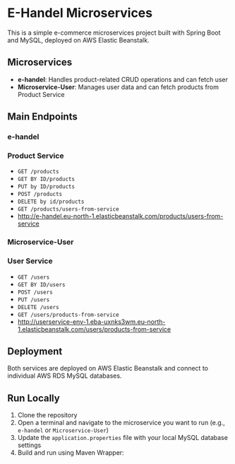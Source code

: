 
# E-Handel Microservices

This is a simple e-commerce microservices project built with Spring Boot and MySQL, deployed on AWS Elastic Beanstalk.

## Microservices

- **e-handel**: Handles product-related CRUD operations and can fetch user
- **Microservice-User**: Manages user data and can fetch products from Product Service

## Main Endpoints

### e-handel
### Product Service
- `GET /products`
- `GET BY ID/products`
- `PUT by ID/products`
- `POST /products`
- `DELETE by id/products`
- `GET /products/users-from-service`
- http://e-handel.eu-north-1.elasticbeanstalk.com/products/users-from-service

### Microservice-User
### User Service
- `GET /users`
- `GET BY ID/users`
- `POST /users`
- `PUT /users`
- `DELETE /users`
- `GET /users/products-from-service`
- http://userservice-env-1.eba-uxnks3wm.eu-north-1.elasticbeanstalk.com/users/products-from-service

## Deployment

Both services are deployed on AWS Elastic Beanstalk and connect to individual AWS RDS MySQL databases.

## Run Locally

1. Clone the repository
2. Open a terminal and navigate to the microservice you want to  run (e.g., `e-handel` or `Microservice-User`)
3. Update the `application.properties` file with your local MySQL database settings
4. Build and run using Maven Wrapper:

